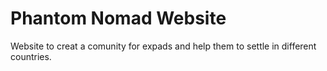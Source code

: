 # Phantom Nomad Website

Website to creat a comunity for expads and help them to settle in different countries.
